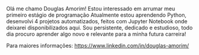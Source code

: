 Olá me chamo Douglas Amorim!
Estou interessado em arrumar meu primeiro estágio de programação
Atualmente estou aprendendo Python, desenvolvi 4 projetos automatizados, feitos com Jupyter Notebook onde deixarei disponibilizados aqui. 
Sou persistente, dedicado e estudioso, todo dia procuro aprender algo novo e relevante para a minha futura carreira!

Para maiores informações: https://www.linkedin.com/in/douglas-amorim/
